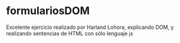 # formulariosDOM
Excelente ejercicio realizado por Harland Lohora, explicando DOM, y realizando sentencias de HTML con  sólo lenguaje js
